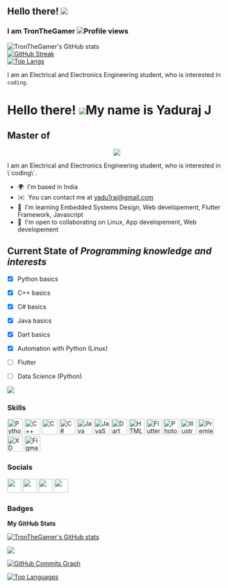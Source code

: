 ## Hello there! ![](https://user-images.githubusercontent.com/18350557/176309783-0785949b-9127-417c-8b55-ab5a4333674e.gif)
### I am TronTheGamer ![Profile views](https://gpvc.arturio.dev/TronTheGamer) 
![TronTheGamer's GitHub stats](https://github-readme-stats.vercel.app/api?username=tronthegamer&count_private=true&show_icons=true&theme=ayu-mirage)<br>
[![GitHub Streak](https://github-readme-streak-stats.herokuapp.com/?user=TronTheGamer&theme=ayu-mirage&stroke=DDD46B)](https://git.io/streak-stats)<br>
[![Top Langs](https://github-readme-stats.vercel.app/api/top-langs/?username=tronthegamer&theme=ayu-mirage)](https://github.com/anuraghazra/github-readme-stats)<br>

I am an Electrical and Electronics Engineering student, who is interested in `coding`.


Hello there! ![](https://user-images.githubusercontent.com/18350557/176309783-0785949b-9127-417c-8b55-ab5a4333674e.gif)My name is Yaduraj J
=================================================================================================================================

Master of 
---------
<p align="center">
  <a href="https://skillicons.dev">
    <img src="https://skillicons.dev/icons?i=git,python,java,cpp,flutter,bash,dart" />
  </a>
</p>
I am an Electrical and Electronics Engineering student, who is interested in \`coding\`.

* 🌍  I'm based in India
* ✉️  You can contact me at [yadu1raj@gmail.com](mailto:yadu1raj@gmail.com)
* 🧠  I'm learning Embedded Systems Design, Web developement, Flutter Framework, Javascript
* 🤝  I'm open to collaborating on Linux, App developement, Web developement

## Current State of *Programming knowledge and interests*
- [x] Python basics
- [x] C++ basics
- [x] C# basics
- [x] Java basics
- [x] Dart basics
- [x] Automation with Python (Linux) 
- [ ] Flutter
- [ ] Data Science (Python)


<a href="https://www.github.com/TronTheGamer" target="_blank" rel="noreferrer"><img
src="https://img.shields.io/github/followers/TronTheGamer?logo=github&style=for-the-badge&color=0891b2&labelColor=1c1917" /></a>

### Skills


<p align="left">
<a href="https://www.python.org/" target="_blank" rel="noreferrer"><img src="https://raw.githubusercontent.com/danielcranney/readme-generator/main/public/icons/skills/python-colored.svg" width="36" height="36" alt="Python" /></a>
<a href="https://docs.microsoft.com/en-us/cpp/?view=msvc-170" target="_blank" rel="noreferrer"><img src="https://raw.githubusercontent.com/danielcranney/readme-generator/main/public/icons/skills/cplusplus-colored.svg" width="36" height="36" alt="C++" /></a>
<a href="https://docs.microsoft.com/en-us/cpp/?view=msvc-170" target="_blank" rel="noreferrer"><img src="https://raw.githubusercontent.com/danielcranney/readme-generator/main/public/icons/skills/c-colored.svg" width="36" height="36" alt="C" /></a>
<a href="https://docs.microsoft.com/en-us/dotnet/csharp/" target="_blank" rel="noreferrer"><img src="https://raw.githubusercontent.com/danielcranney/readme-generator/main/public/icons/skills/csharp-colored.svg" width="36" height="36" alt="C#" /></a>
<a href="https://www.oracle.com/java/" target="_blank" rel="noreferrer"><img src="https://raw.githubusercontent.com/danielcranney/readme-generator/main/public/icons/skills/java-colored.svg" width="36" height="36" alt="Java" /></a>
<a href="https://developer.mozilla.org/en-US/docs/Web/JavaScript" target="_blank" rel="noreferrer"><img src="https://raw.githubusercontent.com/danielcranney/readme-generator/main/public/icons/skills/javascript-colored.svg" width="36" height="36" alt="JavaScript" /></a>
<a href="https://dart.dev/" target="_blank" rel="noreferrer"><img src="https://raw.githubusercontent.com/danielcranney/readme-generator/main/public/icons/skills/dart-colored.svg" width="36" height="36" alt="Dart" /></a>
<a href="https://developer.mozilla.org/en-US/docs/Glossary/HTML5" target="_blank" rel="noreferrer"><img src="https://raw.githubusercontent.com/danielcranney/readme-generator/main/public/icons/skills/html5-colored.svg" width="36" height="36" alt="HTML5" /></a>
<a href="https://flutter.dev/" target="_blank" rel="noreferrer"><img src="https://raw.githubusercontent.com/danielcranney/readme-generator/main/public/icons/skills/flutter-colored.svg" width="36" height="36" alt="Flutter" /></a>
<a href="https://www.adobe.com/uk/products/photoshop.html" target="_blank" rel="noreferrer"><img src="https://raw.githubusercontent.com/danielcranney/readme-generator/main/public/icons/skills/photoshop-colored.svg" width="36" height="36" alt="Photoshop" /></a>
<a href="adobe.com/uk/products/illustrator.html" target="_blank" rel="noreferrer"><img src="https://raw.githubusercontent.com/danielcranney/readme-generator/main/public/icons/skills/illustrator-colored.svg" width="36" height="36" alt="Illustrator" /></a>
<a href="https://www.adobe.com/uk/products/premiere.html" target="_blank" rel="noreferrer"><img src="https://raw.githubusercontent.com/danielcranney/readme-generator/main/public/icons/skills/premierepro-colored.svg" width="36" height="36" alt="Premiere Pro" /></a>
<a href="https://www.adobe.com/uk/products/xd.html" target="_blank" rel="noreferrer"><img src="https://raw.githubusercontent.com/danielcranney/readme-generator/main/public/icons/skills/xd-colored.svg" width="36" height="36" alt="XD" /></a>
<a href="https://www.figma.com/" target="_blank" rel="noreferrer"><img src="https://raw.githubusercontent.com/danielcranney/readme-generator/main/public/icons/skills/figma-colored.svg" width="36" height="36" alt="Figma" /></a>
</p>


### Socials

<p align="left"> <a href="https://www.github.com/TronTheGamer" target="_blank" rel="noreferrer"><img src="https://raw.githubusercontent.com/danielcranney/readme-generator/main/public/icons/socials/github.svg" width="32" height="32" /></a> <a href="http://www.instagram.com/yaduraj.j_/" target="_blank" rel="noreferrer"><img src="https://raw.githubusercontent.com/danielcranney/readme-generator/main/public/icons/socials/instagram.svg" width="32" height="32" /></a> <a href="https://www.linkedin.com/in/yaduraj-jagadeesan-722985212/" target="_blank" rel="noreferrer"><img src="https://raw.githubusercontent.com/danielcranney/readme-generator/main/public/icons/socials/linkedin.svg" width="32" height="32" /></a> <a href="http://www.medium.com/@yadu1raj" target="_blank" rel="noreferrer"><img src="https://raw.githubusercontent.com/danielcranney/readme-generator/main/public/icons/socials/medium.svg" width="32" height="32" /></a></p>

### Badges

<b>My GitHub Stats</b>

<a href="http://www.github.com/TronTheGamer"><img src="https://github-readme-stats.vercel.app/api?username=tronthegamer&count_private=true&show_icons=true&theme=ayu-mirage" alt="TronTheGamer's GitHub stats" /></a>

<a href="http://www.github.com/TronTheGamer"><img src="https://github-readme-streak-stats.herokuapp.com/?user=TronTheGamer&theme=ayu-mirage&stroke=DDD46B" /></a>

<a href="http://www.github.com/TronTheGamer"><img src="https://github-readme-activity-graph.cyclic.app/graph?username=TronTheGamer&bg_color=1c1917&color=ffffff&line=0891b2&point=ffffff&area_color=1c1917&area=true&hide_border=true&custom_title=GitHub%20Commits%20Graph" alt="GitHub Commits Graph" /></a>

<a href="https://github.com/TronTheGamer" align="left"><img src="https://github-readme-stats.vercel.app/api/top-langs/?username=tronthegamer&theme=ayu-mirage&locale=en&custom_title=Top%20%Languages" alt="Top Languages" /></a>
